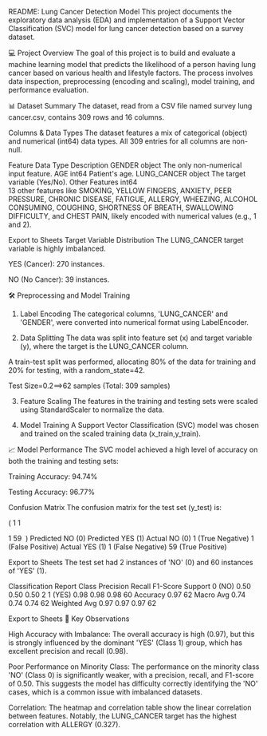 README: Lung Cancer Detection Model
This project documents the exploratory data analysis (EDA) and implementation of a Support Vector Classification (SVC) model for lung cancer detection based on a survey dataset.

💻 Project Overview
The goal of this project is to build and evaluate a machine learning model that predicts the likelihood of a person having lung cancer based on various health and lifestyle factors. The process involves data inspection, preprocessing (encoding and scaling), model training, and performance evaluation.

📊 Dataset Summary
The dataset, read from a CSV file named survey lung cancer.csv, contains 309 rows and 16 columns.




Columns & Data Types
The dataset features a mix of categorical (object) and numerical (int64) data types. All 309 entries for all columns are non-null.





Feature	Data Type	Description
GENDER	object	The only non-numerical input feature.
AGE	int64	Patient's age.
LUNG_CANCER	object	The target variable (Yes/No).
Other Features	int64		
13 other features like SMOKING, YELLOW FINGERS, ANXIETY, PEER PRESSURE, CHRONIC DISEASE, FATIGUE, ALLERGY, WHEEZING, ALCOHOL CONSUMING, COUGHING, SHORTNESS OF BREATH, SWALLOWING DIFFICULTY, and CHEST PAIN, likely encoded with numerical values (e.g., 1 and 2).






Export to Sheets
Target Variable Distribution
The LUNG_CANCER target variable is highly imbalanced.


YES (Cancer): 270 instances.




NO (No Cancer): 39 instances.



🛠️ Preprocessing and Model Training
1. Label Encoding
The categorical columns, 'LUNG_CANCER' and 'GENDER', were converted into numerical format using LabelEncoder.

2. Data Splitting
The data was split into feature set (x) and target variable (y), where the target is the LUNG_CANCER column.

A train-test split was performed, allocating 80% of the data for training and 20% for testing, with a random_state=42.


Test Size=0.2⟹62 samples (Total: 309 samples)




3. Feature Scaling
The features in the training and testing sets were scaled using StandardScaler to normalize the data.


4. Model Training
A Support Vector Classification (SVC) model was chosen and trained on the scaled training data (x_train,y_train).


📈 Model Performance
The SVC model achieved a high level of accuracy on both the training and testing sets:

Training Accuracy: 94.74%


Testing Accuracy: 96.77% 


Confusion Matrix
The confusion matrix for the test set (y_test) is:

( 
1
1
​
  
1
59
​
 )
Predicted NO (0)	Predicted YES (1)
Actual NO (0)	1 (True Negative)	1 (False Positive)
Actual YES (1)	1 (False Negative)	59 (True Positive)

Export to Sheets
The test set had 2 instances of 'NO' (0) and 60 instances of 'YES' (1).

Classification Report
Class	Precision	Recall	F1-Score	Support
0 (NO)	0.50	0.50	0.50	2
1 (YES)	0.98	0.98	0.98	60
Accuracy			0.97	62
Macro Avg	0.74	0.74	0.74	62
Weighted Avg	0.97	0.97	0.97	62

Export to Sheets
🔑 Key Observations

High Accuracy with Imbalance: The overall accuracy is high (0.97), but this is strongly influenced by the dominant 'YES' (Class 1) group, which has excellent precision and recall (0.98).


Poor Performance on Minority Class: The performance on the minority class 'NO' (Class 0) is significantly weaker, with a precision, recall, and F1-score of 0.50. This suggests the model has difficulty correctly identifying the 'NO' cases, which is a common issue with imbalanced datasets.

Correlation: The heatmap and correlation table show the linear correlation between features. Notably, the LUNG_CANCER target has the highest correlation with ALLERGY (0.327).
